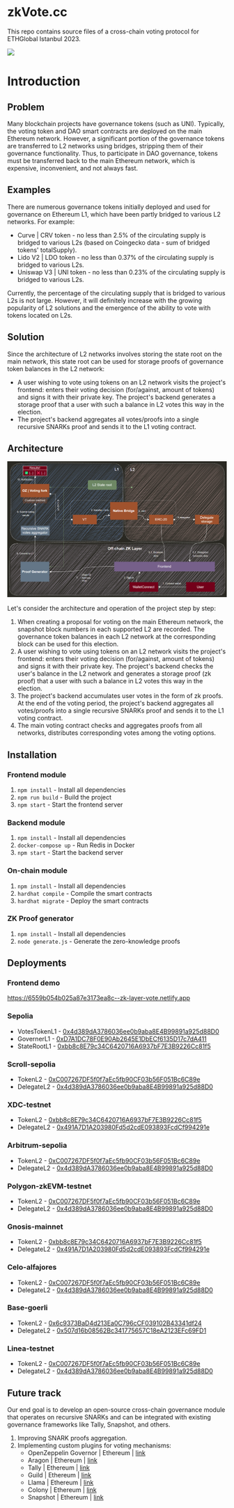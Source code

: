 # zkVote.cc

This repo contains source files of a cross-chain voting protocol for ETHGlobal Istanbul 2023.

[![](https://img.youtube.com/vi/N18IXQyNN14/0.jpg)](https://www.youtube.com/watch?v=N18IXQyNN14 "zkvote demo")

# Introduction

## Problem

Many blockchain projects have governance tokens (such as UNI). Typically, the voting token and DAO smart contracts are deployed on the main Ethereum network. However, a significant portion of the governance tokens are transferred to L2 networks using bridges, stripping them of their governance functionality. Thus, to participate in DAO governance, tokens must be transferred back to the main Ethereum network, which is expensive, inconvenient, and not always fast.

## Examples

There are numerous governance tokens initially deployed and used for governance on Ethereum L1, which have been partly bridged to various L2 networks. For example:
- Curve | CRV token - no less than 2.5% of the circulating supply is bridged to various L2s (based on Coingecko data - sum of bridged tokens' totalSupply).
- Lido V2 | LDO token - no less than 0.37% of the circulating supply is bridged to various L2s.
- Uniswap V3 | UNI token - no less than 0.23% of the circulating supply is bridged to various L2s.

Currently, the percentage of the circulating supply that is bridged to various L2s is not large. However, it will definitely increase with the growing popularity of L2 solutions and the emergence of the ability to vote with tokens located on L2s.

## Solution

Since the architecture of L2 networks involves storing the state root on the main network, this state root can be used for storage proofs of governance token balances in the L2 network:
- A user wishing to vote using tokens on an L2 network visits the project's frontend: enters their voting decision (for/against, amount of tokens) and signs it with their private key. The project's backend generates a storage proof that a user with such a balance in L2 votes this way in the election.
- The project's backend aggregates all votes/proofs into a single recursive SNARKs proof and sends it to the L1 voting contract.

## Architecture

![ArchitectureScheme](Final.png)

Let's consider the architecture and operation of the project step by step:
1. When creating a proposal for voting on the main Ethereum network, the snapshot block numbers in each supported L2 are recorded. The governance token balances in each L2 network at the corresponding block can be used for this election.
2. A user wishing to vote using tokens on an L2 network visits the project's frontend: enters their voting decision (for/against, amount of tokens) and signs it with their private key. The project's backend checks the user's balance in the L2 network and generates a storage proof (zk proof) that a user with such a balance in L2 votes this way in the election.
3. The project's backend accumulates user votes in the form of zk proofs. At the end of the voting period, the project's backend aggregates all votes/proofs into a single recursive SNARKs proof and sends it to the L1 voting contract.
4. The main voting contract checks and aggregates proofs from all networks, distributes corresponding votes among the voting options.

## Installation

### Frontend module
1. `npm install` - Install all dependencies
2. `npm run build` - Build the project
3. `npm start` - Start the frontend server

### Backend module
1. `npm install` - Install all dependencies
2. `docker-compose up` - Run Redis in Docker
3. `npm start` - Start the backend server

### On-chain module
1. `npm install` - Install all dependencies
2. `hardhat compile` - Compile the smart contracts
3. `hardhat migrate` - Deploy the smart contracts

### ZK Proof generator
1. `npm install` - Install all dependencies
2. `node generate.js` - Generate the zero-knowledge proofs

## Deployments

### Frontend demo
https://6559b054b025a87e3173ea8c--zk-layer-vote.netlify.app

### Sepolia
- VotesTokenL1 - [0x4d389dA3786036ee0b9aba8E4B99891a925d88D0](https://sepolia.etherscan.io/address/0x4d389dA3786036ee0b9aba8E4B99891a925d88D0)
- GovernerL1 - [0xD7A1DC78F0E90Ab2645E1DbECf6135D17c7dA411](https://sepolia.etherscan.io/address/0xD7A1DC78F0E90Ab2645E1DbECf6135D17c7dA411)
- StateRootL1 - [0xbb8c8E79c34C6420716A6937bF7E3B9226Cc81f5](https://sepolia.etherscan.io/address/0xbb8c8E79c34C6420716A6937bF7E3B9226Cc81f5)

### Scroll-sepolia
- TokenL2 - [0xC007267DF5f0f7aEc5fb90CF03b56F051Bc6C89e](https://sepolia-blockscout.scroll.io/address/0xC007267DF5f0f7aEc5fb90CF03b56F051Bc6C89e)
- DelegateL2 - [0x4d389dA3786036ee0b9aba8E4B99891a925d88D0](https://sepolia-blockscout.scroll.io/address/0x4d389dA3786036ee0b9aba8E4B99891a925d88D0)

### XDC-testnet
- TokenL2 - [0xbb8c8E79c34C6420716A6937bF7E3B9226Cc81f5](https://explorer.apothem.network/address/0xbb8c8E79c34C6420716A6937bF7E3B9226Cc81f5#transactions)
- DelegateL2 - [0x491A7D1A203980Fd5d2cdE093893FcdCf994291e](https://explorer.apothem.network/address/0x491A7D1A203980Fd5d2cdE093893FcdCf994291e#internalTransactions)

### Arbitrum-sepolia
- TokenL2 - [0xC007267DF5f0f7aEc5fb90CF03b56F051Bc6C89e](https://sepolia.arbiscan.io/address/0xc007267df5f0f7aec5fb90cf03b56f051bc6c89e)
- DelegateL2 - [0x4d389dA3786036ee0b9aba8E4B99891a925d88D0](https://sepolia.arbiscan.io/address/0x4d389dA3786036ee0b9aba8E4B99891a925d88D0)

### Polygon-zkEVM-testnet
- TokenL2 - [0xC007267DF5f0f7aEc5fb90CF03b56F051Bc6C89e](https://testnet-zkevm.polygonscan.com/address/0xc007267df5f0f7aec5fb90cf03b56f051bc6c89e)
- DelegateL2 - [0x4d389dA3786036ee0b9aba8E4B99891a925d88D0](https://testnet-zkevm.polygonscan.com/address/0x4d389dA3786036ee0b9aba8E4B99891a925d88D0)

### Gnosis-mainnet
- TokenL2 - [0xbb8c8E79c34C6420716A6937bF7E3B9226Cc81f5](https://gnosisscan.io/address/0xbb8c8E79c34C6420716A6937bF7E3B9226Cc81f5)
- DelegateL2 - [0x491A7D1A203980Fd5d2cdE093893FcdCf994291e](https://gnosisscan.io/address/0x491A7D1A203980Fd5d2cdE093893FcdCf994291e)

### Celo-alfajores
- TokenL2 - [0xC007267DF5f0f7aEc5fb90CF03b56F051Bc6C89e](https://alfajores.celoscan.io/address/0xC007267DF5f0f7aEc5fb90CF03b56F051Bc6C89e)
- DelegateL2 - [0x4d389dA3786036ee0b9aba8E4B99891a925d88D0](https://alfajores.celoscan.io/address/0x4d389dA3786036ee0b9aba8E4B99891a925d88D0)

### Base-goerli
- TokenL2 - [0x6c9373BaD4d213Ea0C796cCF039102B43341df24](https://goerli.basescan.org/address/0x6c9373bad4d213ea0c796ccf039102b43341df24)
- DelegateL2 - [0x507d16b08562Bc341775657C18eA2123EFc69FD1](https://goerli.basescan.org/address/0x507d16b08562Bc341775657C18eA2123EFc69FD1)

### Linea-testnet
- TokenL2 - [0xC007267DF5f0f7aEc5fb90CF03b56F051Bc6C89e](https://goerli.lineascan.build/address/0xc007267df5f0f7aec5fb90cf03b56f051bc6c89e)
- DelegateL2 - [0x4d389dA3786036ee0b9aba8E4B99891a925d88D0](https://goerli.lineascan.build/address/0x4d389da3786036ee0b9aba8e4b99891a925d88d0)

## Future track
Our end goal is to develop an open-source cross-chain governance module that operates on recursive SNARKs and can be integrated with existing governance frameworks like Tally, Snapshot, and others.

1. Improving SNARK proofs aggregation.
2. Implementing custom plugins for voting mechanisms:
    - OpenZeppelin Governor | Ethereum | [link](https://docs.openzeppelin.com/contracts/4.x/api/governance)
    - Aragon | Ethereum | [link](https://aragon.org/)
    - Tally | Ethereum | [link](https://www.tally.xyz/)
    - Guild | Ethereum | [link](https://guild.xyz/)
    - Llama | Ethereum | [link](https://llama.xyz/)
    - Colony | Ethereum | [link](https://colony.io/)
    - Snapshot | Ethereum | [link](https://snapshot.org/#/)